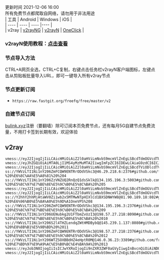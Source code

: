 更新时间 2021-12-06 16:00  
所有免费节点都爬取自网络，请勿用于非法用途  
|  工具  | Android  | Windows  | iOS  |  
|  ----  | ----   | ----  |----  |  
| v2ray  | [v2rayNG](https://github.com/2dust/v2rayNG/releases/download/1.4.12/v2rayNG_1.4.12_arm64-v8a.apk) | [v2rayN](https://github.com/2dust/v2rayN/releases/download/3.27/v2rayN-Core.zip) | [OneClick](https://oneclick.earth/) |  
### v2rayN使用教程：[点击查看](https://github.com/freefq/tutorials)  
### 节点导入方法  
CTRL+A网页全选，CTRL+C复制，右键点击任务栏v2rayN客户端图标，左键点击从剪贴板批量导入URL，即可一键导入所有v2ray节点  
### 节点更新订阅  
- `https://raw.fastgit.org/freefq/free/master/v2`  
### 自建节点订阅  
[bulink.xyz](https://bulink.xyz)注册（要翻墙）除可订阅本页免费节点，还有每月5G自建节点免费流量，不用打卡签到长期有效，欢迎体验  
## v2ray  
```  
vmess://eyJ2IjogIjIiLCAicHMiOiAiZ2l0aHViLmNvbS9mcmVlZnEgLSBcdTdmOGVcdTU2ZmRcdTUyYTBcdTUyMjlcdTc5OGZcdTVjM2NcdTRlOWFcdTVkZGVcdTZkMWJcdTY3NDlcdTc3ZjZLVVJVTiBDTE9VRCBJTkMgMSIsICJhZGQiOiAidXMxbmhnLW5vZGUuYWlxaWNoZTEyMy5jb20iLCAicG9ydCI6ICIxMzcyMyIsICJpZCI6ICJhOTA1OTdjMS1iYWIzLTQyMTctYWQ2Zi0wODM4Njc1Yzg2MzQiLCAiYWlkIjogIjEwIiwgInNjeSI6ICJhdXRvIiwgIm5ldCI6ICJ3cyIsICJ0eXBlIjogIm5vbmUiLCAiaG9zdCI6ICIiLCAicGF0aCI6ICJyYXkiLCAidGxzIjogInRscyIsICJzbmkiOiAiIn0=  
vmess://eyJhZGQiOiAiMTA0LjI1MS4yMzMuMTA2IiwgImFpZCI6IDEwLCAiaG9zdCI6ICJlbi50Z2NoYW5uZWxzLm9yZy9jaGFubmVsL3ZwbnBvb2wiLCAiaWQiOiAiYTkwNTk3YzEtYmFiMy00MjE3LWFkNmYtMDgzODY3NWM4NjM4IiwgIm5ldCI6ICJ3cyIsICJwYXRoIjogIi9yYXkiLCAicG9ydCI6ICIxMzcyMyIsICJwcyI6ICJnaXRodWIuY29tL2ZyZWVmcSAtIFx1N2Y4ZVx1NTZmZEtJTlBPTkVUXHU2ZDFiXHU2NzQ5XHU3N2Y2R0lBXHU3ZjUxXHU3ZWRjXHU2NTcwXHU2MzZlXHU0ZTJkXHU1ZmMzIDIiLCAiIjogIiIsICJ0bHMiOiAidGxzIiwgInYiOiAiMiJ9  
vmess://eyJ2IjogIjIiLCAicHMiOiAiZ2l0aHViLmNvbS9mcmVlZnEgLSBcdTViODlcdTVmYmRcdTc3MDFcdTc5ZmJcdTUyYTggMyIsICJhZGQiOiAiMTEyLjMzLjMyLjEzNiIsICJwb3J0IjogIjEwMDAzIiwgImlkIjogIjY1Y2FjNTZkLTQxNTUtNDNjOC1iYWUwLWYzNjhjYjIxZjc3MSIsICJhaWQiOiAiMSIsICJzY3kiOiAiYXV0byIsICJuZXQiOiAidGNwIiwgInR5cGUiOiAibm9uZSIsICJob3N0IjogIjExMi4zMy4zMi4xMzYiLCAicGF0aCI6ICIiLCAidGxzIjogIiIsICJzbmkiOiAiIn0=  
ss://YWVzLTI1Ni1nY206ZmFCQW9ENTRrODdVSkc3@46.29.218.6:2376#github.com/freefq%20-%20%E6%8C%AA%E5%A8%81%20%204  
ss://YWVzLTI1Ni1nY206ZzVNZUQ2RnQzQ1dsSklk@134.195.196.3:5003#github.com/freefq%20-%20%E5%8C%97%E7%BE%8E%E5%9C%B0%E5%8C%BA%20%205  
vmess://eyJ2IjogIjIiLCAicHMiOiAiZ2l0aHViLmNvbS9mcmVlZnEgLSBcdTdmOGVcdTU2ZmQgIDYiLCAiYWRkIjogIjE5Mi45Ni4yMDQuMjUwIiwgInBvcnQiOiAiNDQzIiwgImlkIjogImFiYTUwZGQ0LTU0ODQtM2IwNS1iMTRhLTQ2NjFjYWY4NjJkNSIsICJhaWQiOiAiNCIsICJzY3kiOiAiYXV0byIsICJuZXQiOiAid3MiLCAidHlwZSI6ICJub25lIiwgImhvc3QiOiAidXNhLXdhc2hpbmd0b24ubHZ1ZnQuY29tIiwgInBhdGgiOiAiL3dzIiwgInRscyI6ICJ0bHMiLCAic25pIjogIiJ9  
vmess://eyJ2IjogIjIiLCAicHMiOiAiZ2l0aHViLmNvbS9mcmVlZnEgLSBcdTdmOGVcdTU2ZmQgIDciLCAiYWRkIjogInVzYS13YXNoaW5ndG9uLmx2dWZ0LmNvbSIsICJwb3J0IjogIjQ0MyIsICJpZCI6ICJhYmE1MGRkNC01NDg0LTNiMDUtYjE0YS00NjYxY2FmODYyZDUiLCAiYWlkIjogIjQiLCAic2N5IjogImF1dG8iLCAibmV0IjogIndzIiwgInR5cGUiOiAibm9uZSIsICJob3N0IjogInVzYS13YXNoaW5ndG9uLmx2dWZ0LmNvbSIsICJwYXRoIjogIi93cyIsICJ0bHMiOiAidGxzIiwgInNuaSI6ICIifQ==  
ss://Y2hhY2hhMjAtaWV0Zi1wb2x5MTMwNTpHIXlCd1BXSDNWYW8@81.90.189.18:802#github.com/freefq%20-%20%E6%96%B0%E5%8A%A0%E5%9D%A1OneVPS%208  
ss://YWVzLTI1Ni1nY206ZmFCQW9ENTRrODdVSkc3@134.195.196.3:2376#github.com/freefq%20-%20%E5%8C%97%E7%BE%8E%E5%9C%B0%E5%8C%BA%20%209  
ss://YWVzLTI1Ni1nY206UENubkg2U1FTbmZvUzI3@198.57.27.218:8090#github.com/freefq%20-%20%E5%8C%97%E7%BE%8E%E5%9C%B0%E5%8C%BA%20%2010  
ss://YWVzLTI1Ni1nY206S2l4THZLendqZWtHMDBybQ@145.239.1.137:8080#github.com/freefq%20-%20%E8%8B%B1%E5%9B%BD%20%2011  
ss://YWVzLTI1Ni1nY206ZmFCQW9ENTRrODdVSkc3@198.57.27.218:2376#github.com/freefq%20-%20%E5%8C%97%E7%BE%8E%E5%9C%B0%E5%8C%BA%20%2012  
ss://YWVzLTI1Ni1nY206WTZSOXBBdHZ4eHptR0M@146.0.36.23:3389#github.com/freefq%20-%20%E7%BD%97%E9%A9%AC%E5%B0%BC%E4%BA%9A%20%2013  
vmess://eyJob3N0IjogIiIsICJwYXRoIjogIi9nZXR3ZWF0aGVyIiwgInBvcnQiOiAiNDQzIiwgInRscyI6ICJ0bHMiLCAicHMiOiAiZ2l0aHViLmNvbS9mcmVlZnEgLSBcdTdmOGVcdTU2ZmRDbG91ZEZsYXJlXHU1MTZjXHU1M2Y4Q0ROXHU4MjgyXHU3MGI5IDE0IiwgImlkIjogImZjZWQ3ZjlhLTU2NDgtMTFlYy04YjM5LTAwMDAxNzAyMjAwOCIsICJhZGQiOiAiYXBpLnNzZnJlZS5ydSIsICJ2IjogIjIiLCAiYWlkIjogIjY0IiwgIm5ldCI6ICJ3cyIsICJ0eXBlIjogIm5vbmUifQ==  
vmess://eyJ2IjogIjIiLCAicHMiOiAiZ2l0aHViLmNvbS9mcmVlZnEgLSBcdTdmOGVcdTU2ZmRcdTllYmJcdTc3MDFcdTc0MDZcdTVkZTVcdTViNjZcdTk2NjIgMTUiLCAiYWRkIjogIjE4LjE0Mi40Ni4xMTQiLCAicG9ydCI6ICIzNDM3MyIsICJpZCI6ICI0YzdiMjIxNi0xNmIzLTQwNDgtY2FhNi1mNTE3MzNkMTYxMWUiLCAiYWlkIjogIjAiLCAic2N5IjogImF1dG8iLCAibmV0IjogIndzIiwgInR5cGUiOiAibm9uZSIsICJob3N0IjogIiIsICJwYXRoIjogIi8iLCAidGxzIjogIiIsICJzbmkiOiAiIn0=  
```  
